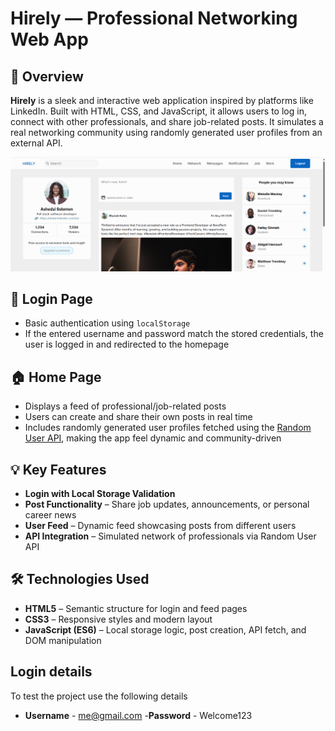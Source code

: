 # Hirely — Professional Networking Web App

## 📌 Overview  
**Hirely** is a sleek and interactive web application inspired by platforms like LinkedIn. Built with HTML, CSS, and JavaScript, it allows users to log in, connect with other professionals, and share job-related posts. It simulates a real networking community using randomly generated user profiles from an external API.

![Hirely sneakpeek](./assets/img/readme-image.png)

## 🔑 Login Page  
- Basic authentication using `localStorage`  
- If the entered username and password match the stored credentials, the user is logged in and redirected to the homepage  

## 🏠 Home Page  
- Displays a feed of professional/job-related posts  
- Users can create and share their own posts in real time  
- Includes randomly generated user profiles fetched using the [Random User API](https://randomuser.me/), making the app feel dynamic and community-driven  

## 💡 Key Features  
- **Login with Local Storage Validation**  
- **Post Functionality** – Share job updates, announcements, or personal career news  
- **User Feed** – Dynamic feed showcasing posts from different users   
- **API Integration** – Simulated network of professionals via Random User API  

## 🛠 Technologies Used  
- **HTML5** – Semantic structure for login and feed pages  
- **CSS3** – Responsive styles and modern layout  
- **JavaScript (ES6)** – Local storage logic, post creation, API fetch, and DOM manipulation 

## Login details
To test the project use the following details 
- **Username** - me@gmail.com
-**Password** - Welcome123